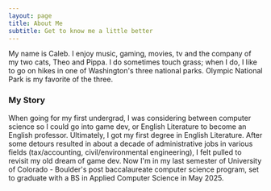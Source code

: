 ```yaml
---
layout: page
title: About Me
subtitle: Get to know me a little better
---
```


My name is Caleb. I enjoy music, gaming, movies, tv and the company of my two cats, Theo and Pippa. 
I do sometimes touch grass; when I do, I like to go on hikes in one of Washington's three national parks. 
Olympic National Park is my favorite of the three. 

### My Story

When going for my first undergrad, I was considering between computer science so I could go into game dev, or English Literature to become an English professor. 
Ultimately, I got my first degree in English Literature. 
After some detours resulted in about a decade of administrative jobs in various fields (tax/accounting, civil/environmental engineering), I felt pulled to revisit my old dream of game dev. 
Now I'm in my last semester of University of Colorado - Boulder's post baccalaureate computer science program, set to graduate with a BS in Applied Computer Science in May 2025. 

